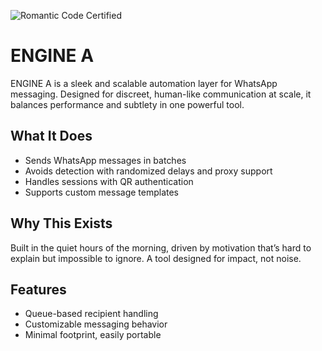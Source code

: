 ![Romantic Code Certified](https://img.shields.io/badge/Romantic%20Code-Supercharged%20Delivery-blue?style=for-the-badge&logo=gear)

# ENGINE A

ENGINE A is a sleek and scalable automation layer for WhatsApp messaging. Designed for discreet, human-like communication at scale, it balances performance and subtlety in one powerful tool.

## What It Does

- Sends WhatsApp messages in batches
- Avoids detection with randomized delays and proxy support
- Handles sessions with QR authentication
- Supports custom message templates

## Why This Exists

Built in the quiet hours of the morning, driven by motivation that’s hard to explain but impossible to ignore. A tool designed for impact, not noise.

## Features

- Queue-based recipient handling
- Customizable messaging behavior
- Minimal footprint, easily portable
